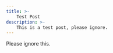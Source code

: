 ```yaml
---
title: >-
    Test Post
description: >-
    This is a test post, please ignore.
---
```


Please ignore this.
